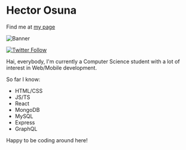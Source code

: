 # Hector Osuna

Find me at [my page](www.fangoh.dev)


![Banner](https://pbs.twimg.com/profile_banners/1016129142314549248/1615239786/1500x500)

[![Twitter Follow](https://img.shields.io/twitter/follow/DevFanGoH?color=%231DA1F2&label=Follow%20me%21&logo=twitter&style=for-the-badge)](https://twitter.com/DevFanGoH)

Hai, everybody, I'm currently a Computer Science student with a lot of interest in Web/Mobile development.

So far I know:

 - HTML/CSS
 - JS/TS
 - React
 - MongoDB
 - MySQL
 - Express
 - GraphQL

Happy to be coding around here!
